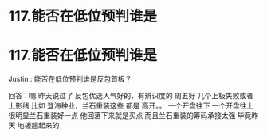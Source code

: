 # 117.能否在低位预判谁是

# 117.能否在低位预判谁是

Justin : 能否在低位预判谁是反包首板？

回答：嗯 昨天说过了 反包优选人气好的，有辨识度的 周五好 几个上板失败或者上影线 比如 登海种业，兰石重装这些 都是 高开。。 一个开盘往下 一个开盘往上 很明显兰石重装好一点 他回落下来就是买点 而且兰石重装的筹码承接太强 毕竟昨天 地板翘起来的